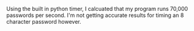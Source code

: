 Using the built in python timer, I calcuated that my program runs 70,000 passwords per second. I'm not getting accurate results for timing an 8 character password however. 
